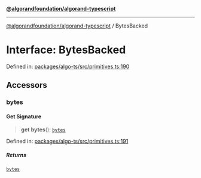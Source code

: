 [**@algorandfoundation/algorand-typescript**](../README.md)

***

[@algorandfoundation/algorand-typescript](../README.md) / BytesBacked

# Interface: BytesBacked

Defined in: [packages/algo-ts/src/primitives.ts:190](https://github.com/algorandfoundation/puya-ts/blob/5bdb536fcbeffa6fe079b274d09cae785c8fb7b7/packages/algo-ts/src/primitives.ts#L190)

## Accessors

### bytes

#### Get Signature

> **get** **bytes**(): [`bytes`](../type-aliases/bytes.md)

Defined in: [packages/algo-ts/src/primitives.ts:191](https://github.com/algorandfoundation/puya-ts/blob/5bdb536fcbeffa6fe079b274d09cae785c8fb7b7/packages/algo-ts/src/primitives.ts#L191)

##### Returns

[`bytes`](../type-aliases/bytes.md)
